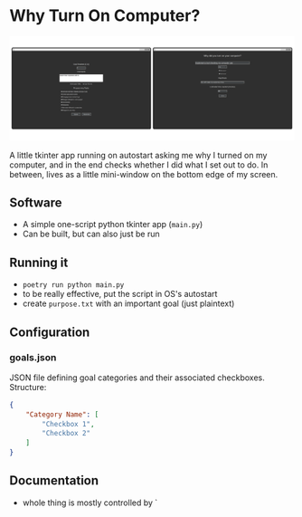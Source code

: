 # Why Turn On Computer?

![screenshot](screenshot.png)

A little tkinter app running on autostart asking me why I turned on my computer, and in the end checks whether I did what I set out to do. In between, lives as a little mini-window on the bottom edge of my screen.

## Software

- A simple one-script python tkinter app (`main.py`)
- Can be built, but can also just be run

## Running it

- `poetry run python main.py`
- to be really effective, put the script in OS's autostart
- create `purpose.txt` with an important goal (just plaintext)

## Configuration

### goals.json
JSON file defining goal categories and their associated checkboxes. Structure:
```json
{
    "Category Name": [
        "Checkbox 1",
        "Checkbox 2"
    ]
}
```

## Documentation


- whole thing is mostly controlled by `
